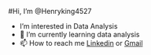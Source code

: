 #Hi, I’m @Henryking4527
- I’m interested in Data Analysis
- 🌱 I’m currently learning data analysis
- 📫 How to reach me [Linkedin](https://www.linkedin.com/in/henry-okoi-27a331230/) or [Gmail](henry.eno@gmail.com)
